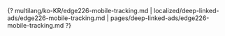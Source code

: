 {? multilang/ko-KR/edge226-mobile-tracking.md | localized/deep-linked-ads/edge226-mobile-tracking.md | pages/deep-linked-ads/edge226-mobile-tracking.md ?}
